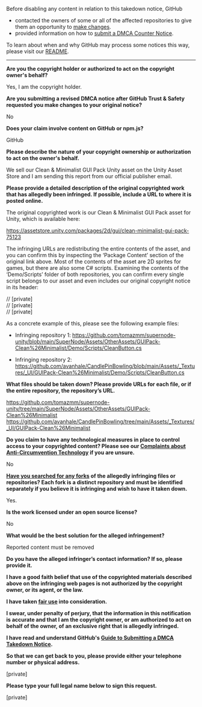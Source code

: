 Before disabling any content in relation to this takedown notice, GitHub
- contacted the owners of some or all of the affected repositories to give them an opportunity to [make changes](https://docs.github.com/en/github/site-policy/dmca-takedown-policy#a-how-does-this-actually-work).
- provided information on how to [submit a DMCA Counter Notice](https://docs.github.com/en/articles/guide-to-submitting-a-dmca-counter-notice).

To learn about when and why GitHub may process some notices this way, please visit our [README](https://github.com/github/dmca/blob/master/README.md#anatomy-of-a-takedown-notice).

---

**Are you the copyright holder or authorized to act on the copyright owner's behalf?**

Yes, I am the copyright holder.

**Are you submitting a revised DMCA notice after GitHub Trust & Safety requested you make changes to your original notice?**

No

**Does your claim involve content on GitHub or npm.js?**

GitHub

**Please describe the nature of your copyright ownership or authorization to act on the owner's behalf.**

We sell our Clean & Minimalist GUI Pack Unity asset on the Unity Asset Store and I am sending this report from our official publisher email.

**Please provide a detailed description of the original copyrighted work that has allegedly been infringed. If possible, include a URL to where it is posted online.**

The original copyrighted work is our Clean & Minimalist GUI Pack asset for Unity, which is available here:

https://assetstore.unity.com/packages/2d/gui/clean-minimalist-gui-pack-75123

The infringing URLs are redistributing the entire contents of the asset, and you can confirm this by inspecting the ‘Package Content’ section of the original link above. Most of the contents of the asset are 2D sprites for games, but there are also some C# scripts. Examining the contents of the ‘Demo/Scripts’ folder of both repositories, you can confirm every single script belongs to our asset and even includes our original copyright notice in its header:

// [private]    
// [private]    
// [private]    

As a concrete example of this, please see the following example files:

- Infringing repository 1: https://github.com/tomazmm/supernode-unity/blob/main/SuperNode/Assets/OtherAssets/GUIPack-Clean%26Minimalist/Demo/Scripts/CleanButton.cs

- Infringing repository 2:
https://github.com/avanhale/CandlePinBowling/blob/main/Assets/_Textures/_UI/GUIPack-Clean%26Minimalist/Demo/Scripts/CleanButton.cs

**What files should be taken down? Please provide URLs for each file, or if the entire repository, the repository’s URL.**

https://github.com/tomazmm/supernode-unity/tree/main/SuperNode/Assets/OtherAssets/GUIPack-Clean%26Minimalist
https://github.com/avanhale/CandlePinBowling/tree/main/Assets/_Textures/_UI/GUIPack-Clean%26Minimalist

**Do you claim to have any technological measures in place to control access to your copyrighted content? Please see our <a href="https://docs.github.com/articles/guide-to-submitting-a-dmca-takedown-notice#complaints-about-anti-circumvention-technology">Complaints about Anti-Circumvention Technology</a> if you are unsure.**

No

**<a href="https://docs.github.com/articles/dmca-takedown-policy#b-what-about-forks-or-whats-a-fork">Have you searched for any forks</a> of the allegedly infringing files or repositories? Each fork is a distinct repository and must be identified separately if you believe it is infringing and wish to have it taken down.**

Yes.

**Is the work licensed under an open source license?**

No

**What would be the best solution for the alleged infringement?**

Reported content must be removed

**Do you have the alleged infringer’s contact information? If so, please provide it.**

**I have a good faith belief that use of the copyrighted materials described above on the infringing web pages is not authorized by the copyright owner, or its agent, or the law.**

**I have taken <a href="https://www.lumendatabase.org/topics/22">fair use</a> into consideration.**

**I swear, under penalty of perjury, that the information in this notification is accurate and that I am the copyright owner, or am authorized to act on behalf of the owner, of an exclusive right that is allegedly infringed.**

**I have read and understand GitHub's <a href="https://docs.github.com/articles/guide-to-submitting-a-dmca-takedown-notice/">Guide to Submitting a DMCA Takedown Notice</a>.**

**So that we can get back to you, please provide either your telephone number or physical address.**

[private]

**Please type your full legal name below to sign this request.**

[private]
